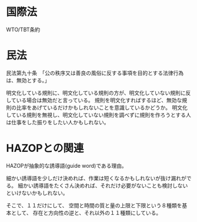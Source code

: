 
# 国際法
WTO/TBT条約

# 民法
民法第九十条　「公の秩序又は善良の風俗に反する事項を目的とする法律行為は、無効とする。」

明文化している規則に、明文化している規則の方が、明文化していない規則に反している場合は無効だと言っている。
規則を明文化すればするほど、無効な規則の比率をあげているだけかもしれないことを意識しているかどうか。
明文化している規則を無視し、明文化していない規則を調べずに規則を作ろうとする人は仕事をした振りをしたい人かもしれない。

# HAZOPとの関連
HAZOPが抽象的な誘導語(guide word)である理由。

細かい誘導語を少しだけ決めれば、作業は短くなるかもしれないが抜け漏れがでる。
細かい誘導語をたくさん決めれば、それだけ必要がないことも検討しないといけないかもしれない。

そこで、１１だけにして、
空間と時間の質と量の上限と下限という８種類を基本として、
存在と方向性の逆と、それ以外の１１種類にしている。


